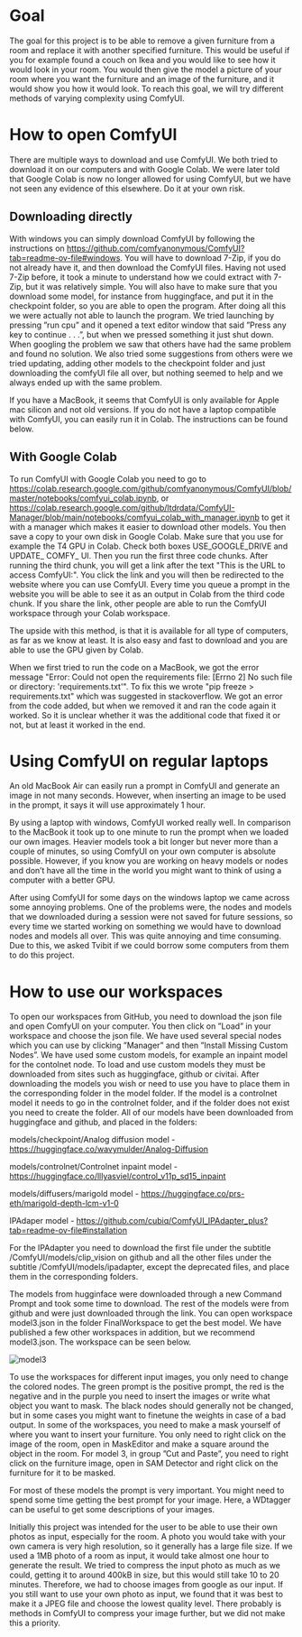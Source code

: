# Goal

The goal for this project is to be able to remove a given furniture from a room and replace it with another specified furniture. This would be useful if you for example found a couch on Ikea and you would like to see how it would look in your room. You would then give the model a picture of your room where you want the furniture and an image of the furniture, and it would show you how it would look. To reach this goal, we will try different methods of varying complexity using ComfyUI.

# How to open ComfyUI
There are multiple ways to download and use ComfyUI. We both tried to download it on our computers and with Google Colab. We were later told that Google Colab is now no longer allowed for using ComfyUI, but we have not seen any evidence of this elsewhere. Do it at your own risk.

## Downloading directly
With windows you can simply download ComfyUI by following the instructions on https://github.com/comfyanonymous/ComfyUI?tab=readme-ov-file#windows. You will have to download 7-Zip, if you do
not already have it, and then download the ComfyUI files. Having not used 7-Zip before, it took a minute
to understand how we could extract with 7-Zip, but it was relatively simple. You will also have to make
sure that you download some model, for instance from huggingface, and put it in the checkpoint folder, so
you are able to open the program. After doing all this we were actually not able to launch the program.
We tried launching by pressing ”run cpu” and it opened a text editor window that said ”Press any key
to continue . . .”, but when we pressed something it just shut down. When googling the problem we
saw that others have had the same problem and found no solution. We also tried some suggestions from
others were we tried updating, adding other models to the checkpoint folder and just downloading the
comfyUI file all over, but nothing seemed to help and we always ended up with the same problem.

If you have a MacBook, it seems that ComfyUI is only available for Apple mac silicon and not old
versions. If you do not have a laptop compatible with ComfyUI, you can easily run it in Colab. The
instructions can be found below.

## With Google Colab
To run ComfyUI with Google Colab you need to go to https://colab.research.google.com/github/comfyanonymous/ComfyUI/blob/master/notebooks/comfyui_colab.ipynb, or https://colab.research.google.com/github/ltdrdata/ComfyUI-Manager/blob/main/notebooks/comfyui_colab_with_manager.ipynb to get it with a manager which makes it easier to download other models. You then save a copy to your own disk in Google Colab. Make sure that you use for example the T4 GPU in Colab. Check both boxes USE\_GOOGLE\_DRIVE and UPDATE\_ COMFY\_ UI. Then you run the first three code chunks. After running the third chunk, you will get a link after the text "This is the URL to access ComfyUI:". You click the link and you will then be redirected to the website where you can use ComfyUI. Every time you queue a prompt in the website you will be able to see it as an output in Colab from the third code chunk. If you share the link, other people are able to run the ComfyUI workspace through your Colab workspace.

The upside with this method, is that it is available for all type of computers, as far as we know at least. It is also easy and fast to download and you are able to use the GPU given by Colab.

When we first tried to run the code on a MacBook, we got the error message "Error: Could not open the requirements file: [Errno 2] No such file or directory: 'requirements.txt'". To fix this we wrote "pip freeze $>$ requirements.txt" which was suggested in stackoverflow. We got an error from the code added, but when we removed it and ran the code again it worked. So it is unclear whether it was the additional code that fixed it or not, but at least it worked in the end.

# Using ComfyUI on regular laptops
An old MacBook Air can easily run a prompt in ComfyUI and generate an image in not many seconds.
However, when inserting an image to be used in the prompt, it says it will use approximately 1 hour.

By using a laptop with windows, ComfyUI worked really well. In comparison to the MacBook it took
up to one minute to run the prompt when we loaded our own images. Heavier models took a bit longer
but never more than a couple of minutes, so using ComfyUI on your own computer is absolute possible.
However, if you know you are working on heavy models or nodes and don’t have all the time in the world
you might want to think of using a computer with a better GPU.

After using ComfyUI for some days on the windows laptop we came across some annoying problems.
One of the problems were, the nodes and models that we downloaded during a session were not saved for
future sessions, so every time we started working on something we would have to download nodes and
models all over. This was quite annoying and time consuming. Due to this, we asked Tvibit if we could
borrow some computers from them to do this project.

# How to use our workspaces
To open our workspaces from GitHub, you need to download the json file and open ComfyUI on your
computer. You then click on ”Load” in your workspace and choose the json file. We have used several
special nodes which you can use by clicking ”Manager” and then ”Install Missing Custom Nodes”. We have
used some custom models, for example an inpaint model for the contolnet node. To load and use custom
models they must be downloaded from sites such as huggingface, github or civitai. After downloading the
models you wish or need to use you have to place them in the corresponding folder in the model folder.
If the model is a controlnet model it needs to go in the controlnet folder, and if the folder does not exist
you need to create the folder. All of our models have been downloaded from huggingface and github, and
placed in the folders:

models/checkpoint/Analog diffusion model - https://huggingface.co/wavymulder/Analog-Diffusion

models/controlnet/Controlnet inpaint model - https://huggingface.co/lllyasviel/control_v11p_sd15_inpaint

models/diffusers/marigold model - https://huggingface.co/prs-eth/marigold-depth-lcm-v1-0

IPAdaper model - https://github.com/cubiq/ComfyUI_IPAdapter_plus?tab=readme-ov-file#installation

For the IPAdapter you need to download the first file under the subtitle /ComfyUI/models/clip_vision on github and all the other files under the subtitle /ComfyUI/models/ipadapter, except the deprecated files, and place them in the corresponding folders.

The models from hugginface were downloaded through a new Command Prompt and took some time
to download. The rest of the models were from github and were just downloaded through the link.
You can open workspace model3.json in the folder FinalWorkspace to get the best model. We have
published a few other workspaces in addition, but we recommend model3.json. The workspace can be seen below.

![model3](https://github.com/dinasolskinnsbakk/GenerativeAI/assets/164348782/5fca24a4-3684-41d2-b94f-30bbedc894e2)

To use the workspaces for different input images, you only need to change the colored nodes. The
green prompt is the positive prompt, the red is the negative and in the purple you need to insert the
images or write what object you want to mask. The black nodes should generally not be changed, but in
some cases you might want to finetune the weights in case of a bad output. In some of the workspaces,
you need to make a mask yourself of where you want to insert your furniture. You only need to right click
on the image of the room, open in MaskEditor and make a square around the object in the room. For
model 3, in group ”Cut and Paste”, you need to right click on the furniture image, open in SAM Detector
and right click on the furniture for it to be masked.

For most of these models the prompt is very important. You might need to spend some time getting
the best prompt for your image. Here, a WDtagger can be useful to get some descriptions of your images.

Initially this project was intended for the user to be able to use their own photos as input, especially
for the room. A photo you would take with your own camera is very high resolution, so it generally has
a large file size. If we used a 1MB photo of a room as input, it would take almost one hour to generate
the result. We tried to compress the input photo as much as we could, getting it to around 400kB in size,
but this would still take 10 to 20 minutes. Therefore, we had to choose images from google as our input.
If you still want to use your own photo as input, we found that it was best to make it a JPEG file and
choose the lowest quality level. There probably is methods in ComfyUI to compress your image further,
but we did not make this a priority.

